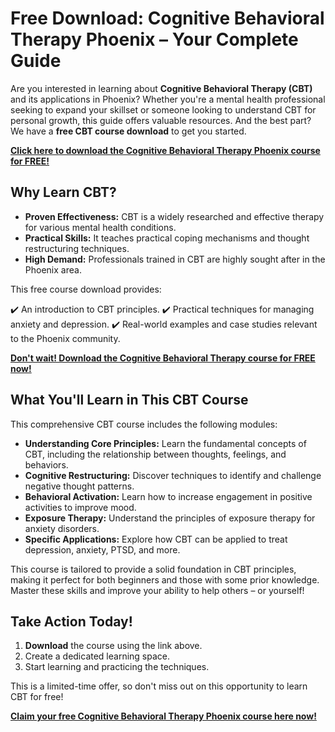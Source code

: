 # Free Download: Cognitive Behavioral Therapy Phoenix – Your Complete Guide

Are you interested in learning about **Cognitive Behavioral Therapy (CBT)** and its applications in Phoenix? Whether you're a mental health professional seeking to expand your skillset or someone looking to understand CBT for personal growth, this guide offers valuable resources. And the best part? We have a **free CBT course download** to get you started.

[**Click here to download the Cognitive Behavioral Therapy Phoenix course for FREE!**](https://udemywork.com/cognitive-behavioral-therapy-phoenix)

## Why Learn CBT?

*   **Proven Effectiveness:** CBT is a widely researched and effective therapy for various mental health conditions.
*   **Practical Skills:** It teaches practical coping mechanisms and thought restructuring techniques.
*   **High Demand:** Professionals trained in CBT are highly sought after in the Phoenix area.

This free course download provides:

✔️ An introduction to CBT principles.
✔️ Practical techniques for managing anxiety and depression.
✔️ Real-world examples and case studies relevant to the Phoenix community.

[**Don't wait! Download the Cognitive Behavioral Therapy course for FREE now!**](https://udemywork.com/cognitive-behavioral-therapy-phoenix)

## What You'll Learn in This CBT Course

This comprehensive CBT course includes the following modules:

*   **Understanding Core Principles:** Learn the fundamental concepts of CBT, including the relationship between thoughts, feelings, and behaviors.
*   **Cognitive Restructuring:** Discover techniques to identify and challenge negative thought patterns.
*   **Behavioral Activation:** Learn how to increase engagement in positive activities to improve mood.
*   **Exposure Therapy:** Understand the principles of exposure therapy for anxiety disorders.
*   **Specific Applications:** Explore how CBT can be applied to treat depression, anxiety, PTSD, and more.

This course is tailored to provide a solid foundation in CBT principles, making it perfect for both beginners and those with some prior knowledge. Master these skills and improve your ability to help others – or yourself!

## Take Action Today!

1.  **Download** the course using the link above.
2.  Create a dedicated learning space.
3.  Start learning and practicing the techniques.

This is a limited-time offer, so don't miss out on this opportunity to learn CBT for free!

[**Claim your free Cognitive Behavioral Therapy Phoenix course here now!**](https://udemywork.com/cognitive-behavioral-therapy-phoenix)
